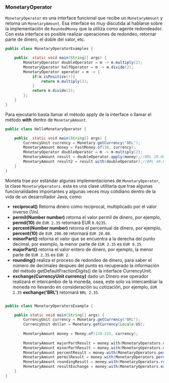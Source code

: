 ### MonetaryOperator


```MonetaryOperator``` es una interface funcional que recibe un ```MonetaryAmount``` y retorna un ```MonetaryAmount```. Esa interface es muy discutida al hablarse sobre la implementación de ```RoundedMoney``` que la utiliza como agente redondeador. Con esta interface es posible realizar operaciones de redondeo, retornar parte de dinero, el doble del valor, etc. 

```java
public class MonetaryOperatorExamples {

    public  static void main(String[] args) {
        MonetaryOperator doubleOperator = m -> m.multiply(2);
        MonetaryOperator halfOperator = m -> m.divide(2);
        MonetaryOperator operator = m -> {
            if(m.isPositive()){
                return m.multiply(2);
            }
            return m.divide(2);
        };
    }
}
```

Para ejecutarlo basta llamar el método apply de la interface o llamar el método **with** dentro de ```MonetaryAmount```.


```java
public class HelloMonetaryOperator {

    public  static void main(String[] args) {
        CurrencyUnit currency = Monetary.getCurrency("BRL");
        MonetaryAmount money = FastMoney.of(10, currency);
        MonetaryOperator doubleOperator = m -> m.multiply(2);
        MonetaryAmount result = doubleOperator.apply(money);//BRL 20.00000
        MonetaryAmount result2 = result.with(doubleOperator);//BRL 40.00000
    }
}
```


Moneta trae por estándar algunas implementaciones de ```MonetaryOperator```, la clase ```MonetaryOperators```. esta es una clase utilitaria que trae algunas funcionalidades importantes y algunas veces muy cotidiano dentro de la vida de un desarrollador Java, como:



* **reciprocal()** Retorna dinero como reciprocal, multiplicado por el valor inverso (1/n).
* **permil(Number number)** retorna el valor permil de dinero, por ejemplo, **permil(10)** de `EUR 2.35` retornará EUR `0.0235`.
* **percent(Number number)** retorna el percentual de dinero, por ejemplo, **percent(10)** de `EUR 200.00` retornará `EUR 20.00`.
* **minorPart()** retorna el valor que se encuentra a la derecha del punto decimal, por exemplo, la menor parte de `EUR 2.35` es ```EUR 0.35```.
* **majorPart()** retorna el valor entero de dinero, por ejemplo, la menor parte de `EUR 2.35` es `EUR 2`.
* **rounding()** realiza el proceso de redondeo de dinero, para saber el número de decimales despues del punto es recuperado la información del método getDefaultFractionDigits() de la interface CurrencyUnit.
* **exchange(CurrencyUnit currency)** dado un Dinero ese operador realizará el intercambio de la moneda, osea, este solo va intercambiar la moneda no llevando en consideración su cotización, por ejemplo, `EUR 2.35` **exchange('BRL')** retornará `BRL 2.35`.

```java

public class MonetaryOperatorsExample {

    public static void main(String[] args) {
        CurrencyUnit currency = Monetary.getCurrency("BRL");
        CurrencyUnit dollar = Monetary.getCurrency(Locale.US);
        
        MonetaryAmount money = Money.of(120.231, currency);
        
        MonetaryAmount majorPartResult = money.with(MonetaryOperators.majorPart());//BRL 120
        MonetaryAmount minorPartResult = money.with(MonetaryOperators.minorPart());//BRL 0.231
        MonetaryAmount percentResult = money.with(MonetaryOperators.percent(20));//BRL 24.0462
        MonetaryAmount permilResult = money.with(MonetaryOperators.permil(100));//BRL 12.0231
        MonetaryAmount roundingResult = money.with(MonetaryOperators.rounding());//BRL 120.23
        MonetaryAmount resultExchange = money.with(MonetaryOperators.exchange(dollar));//USD 120.231
    }
}
```
